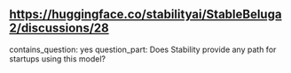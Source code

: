 ## https://huggingface.co/stabilityai/StableBeluga2/discussions/28

contains_question: yes
question_part: Does Stability provide any path for startups using this model?